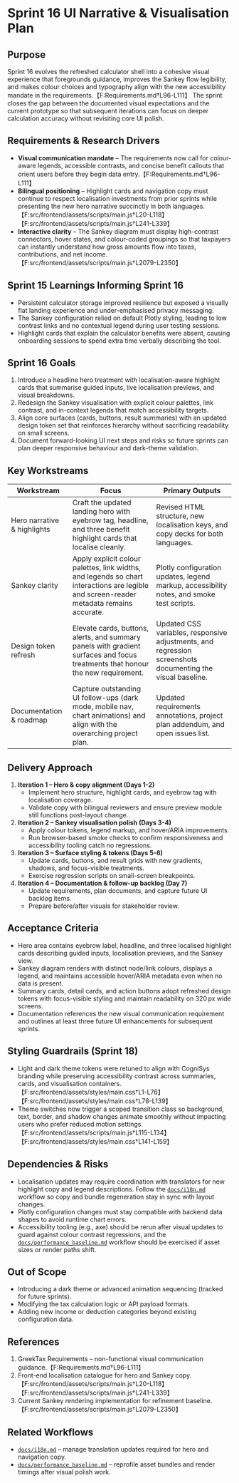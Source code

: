 # Sprint 16 UI Narrative & Visualisation Plan

## Purpose
Sprint 16 evolves the refreshed calculator shell into a cohesive visual
experience that foregrounds guidance, improves the Sankey flow legibility, and
makes colour choices and typography align with the new accessibility mandate in
the requirements.【F:Requirements.md†L96-L111】 The sprint closes the gap between
the documented visual expectations and the current prototype so that subsequent
iterations can focus on deeper calculation accuracy without revisiting core UI
polish.

## Requirements & Research Drivers
- **Visual communication mandate** – The requirements now call for colour-aware
  legends, accessible contrasts, and concise benefit callouts that orient users
  before they begin data entry.【F:Requirements.md†L96-L111】
- **Bilingual positioning** – Highlight cards and navigation copy must continue
  to respect localisation investments from prior sprints while presenting the
  new hero narrative succinctly in both languages.【F:src/frontend/assets/scripts/main.js†L20-L118】【F:src/frontend/assets/scripts/main.js†L241-L339】
- **Interactive clarity** – The Sankey diagram must display high-contrast
  connectors, hover states, and colour-coded groupings so that taxpayers can
  instantly understand how gross amounts flow into taxes, contributions, and net
  income.【F:src/frontend/assets/scripts/main.js†L2079-L2350】

## Sprint 15 Learnings Informing Sprint 16
- Persistent calculator storage improved resilience but exposed a visually flat
  landing experience and under-emphasised privacy messaging.
- The Sankey configuration relied on default Plotly styling, leading to low
  contrast links and no contextual legend during user testing sessions.
- Highlight cards that explain the calculator benefits were absent, causing
  onboarding sessions to spend extra time verbally describing the tool.

## Sprint 16 Goals
1. Introduce a headline hero treatment with localisation-aware highlight cards
   that summarise guided inputs, live localisation previews, and visual
   breakdowns.
2. Redesign the Sankey visualisation with explicit colour palettes, link
   contrast, and in-context legends that match accessibility targets.
3. Align core surfaces (cards, buttons, result summaries) with an updated design
   token set that reinforces hierarchy without sacrificing readability on small
   screens.
4. Document forward-looking UI next steps and risks so future sprints can plan
   deeper responsive behaviour and dark-theme validation.

## Key Workstreams
| Workstream | Focus | Primary Outputs |
| --- | --- | --- |
| Hero narrative & highlights | Craft the updated landing hero with eyebrow tag, headline, and three benefit highlight cards that localise cleanly. | Revised HTML structure, new localisation keys, and copy decks for both languages. |
| Sankey clarity | Apply explicit colour palettes, link widths, and legends so chart interactions are legible and screen-reader metadata remains accurate. | Plotly configuration updates, legend markup, accessibility notes, and smoke test scripts. |
| Design token refresh | Elevate cards, buttons, alerts, and summary panels with gradient surfaces and focus treatments that honour the new requirement. | Updated CSS variables, responsive adjustments, and regression screenshots documenting the visual baseline. |
| Documentation & roadmap | Capture outstanding UI follow-ups (dark mode, mobile nav, chart animations) and align with the overarching project plan. | Updated requirements annotations, project plan addendum, and open issues list. |

## Delivery Approach
1. **Iteration 1 – Hero & copy alignment (Days 1-2)**
   - Implement hero structure, highlight cards, and eyebrow tag with localisation
     coverage.
   - Validate copy with bilingual reviewers and ensure preview module still
     functions post-layout change.
2. **Iteration 2 – Sankey visualisation polish (Days 3-4)**
   - Apply colour tokens, legend markup, and hover/ARIA improvements.
   - Run browser-based smoke checks to confirm responsiveness and accessibility
     tooling catch no regressions.
3. **Iteration 3 – Surface styling & tokens (Days 5-6)**
   - Update cards, buttons, and result grids with new gradients, shadows, and
     focus-visible treatments.
   - Exercise regression scripts on small-screen breakpoints.
4. **Iteration 4 – Documentation & follow-up backlog (Day 7)**
   - Update requirements, plan documents, and capture future UI backlog items.
   - Prepare before/after visuals for stakeholder review.

## Acceptance Criteria
- Hero area contains eyebrow label, headline, and three localised highlight
  cards describing guided inputs, localisation previews, and the Sankey view.
- Sankey diagram renders with distinct node/link colours, displays a legend, and
  maintains accessible hover/ARIA metadata even when no data is present.
- Summary cards, detail cards, and action buttons adopt refreshed design tokens
  with focus-visible styling and maintain readability on 320 px wide screens.
- Documentation references the new visual communication requirement and outlines
  at least three future UI enhancements for subsequent sprints.

## Styling Guardrails (Sprint 18)
- Light and dark theme tokens were retuned to align with CogniSys branding while
  preserving accessibility contrast across summaries, cards, and visualisation
  containers.【F:src/frontend/assets/styles/main.css†L1-L76】【F:src/frontend/assets/styles/main.css†L78-L139】
- Theme switches now trigger a scoped transition class so background, text,
  border, and shadow changes animate smoothly without impacting users who prefer
  reduced motion settings.【F:src/frontend/assets/scripts/main.js†L115-L134】【F:src/frontend/assets/styles/main.css†L141-L159】

## Dependencies & Risks
- Localisation updates may require coordination with translators for new highlight
  copy and legend descriptions. Follow the
  [`docs/i18n.md`](i18n.md) workflow so copy and bundle regeneration stay in
  sync with layout changes.
- Plotly configuration changes must stay compatible with backend data shapes to
  avoid runtime chart errors.
- Accessibility tooling (e.g., axe) should be rerun after visual updates to guard
  against colour contrast regressions, and the
  [`docs/performance_baseline.md`](performance_baseline.md) workflow should be
  exercised if asset sizes or render paths shift.

## Out of Scope
- Introducing a dark theme or advanced animation sequencing (tracked for future
  sprints).
- Modifying the tax calculation logic or API payload formats.
- Adding new income or deduction categories beyond existing configuration data.

## References
1. GreekTax Requirements – non-functional visual communication guidance.【F:Requirements.md†L96-L111】
2. Front-end localisation catalogue for hero and Sankey copy.【F:src/frontend/assets/scripts/main.js†L20-L118】【F:src/frontend/assets/scripts/main.js†L241-L339】
3. Current Sankey rendering implementation for refinement baseline.【F:src/frontend/assets/scripts/main.js†L2079-L2350】

## Related Workflows

- [`docs/i18n.md`](i18n.md) – manage translation updates required for hero and
  navigation copy.
- [`docs/performance_baseline.md`](performance_baseline.md) – reprofile asset
  bundles and render timings after visual polish work.
